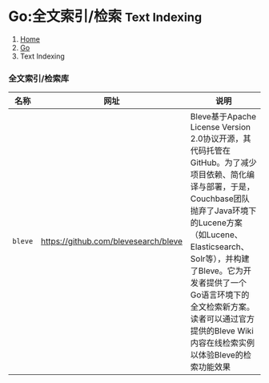 # Go:全文索引/检索 <small>Text Indexing</small>

<ol class="breadcrumb"><li><a href="/">Home</a></li><li><a href="/server/go/overview.md">Go</a></li><li class="active">Text Indexing</li></ol>

### 全文索引/检索库
|名称|网址|说明|
|------|------|------|
|`bleve`|https://github.com/blevesearch/bleve|Bleve基于Apache License Version 2.0协议开源，其代码托管在GitHub。为了减少项目依赖、简化编译与部署，于是，Couchbase团队抛弃了Java环境下的Lucene方案（如Lucene、Elasticsearch、Solr等），并构建了Bleve。它为开发者提供了一个Go语言环境下的全文检索新方案。读者可以通过官方提供的Bleve Wiki内容在线检索实例以体验Bleve的检索功能效果|


